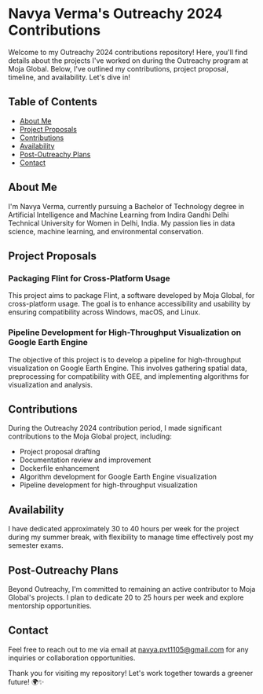 # Navya Verma's Outreachy 2024 Contributions

Welcome to my Outreachy 2024 contributions repository! Here, you'll find details about the projects I've worked on during the Outreachy program at Moja Global. Below, I've outlined my contributions, project proposal, timeline, and availability. Let's dive in!

## Table of Contents

- [About Me](#about-me)
- [Project Proposals](#project-proposals)
- [Contributions](#contributions)
- [Availability](#availability)
- [Post-Outreachy Plans](#post-outreachy-plans)
- [Contact](#contact)

## About Me

I'm Navya Verma, currently pursuing a Bachelor of Technology degree in Artificial Intelligence and Machine Learning from Indira Gandhi Delhi Technical University for Women in Delhi, India. My passion lies in data science, machine learning, and environmental conservation.

## Project Proposals

### Packaging Flint for Cross-Platform Usage

This project aims to package Flint, a software developed by Moja Global, for cross-platform usage. The goal is to enhance accessibility and usability by ensuring compatibility across Windows, macOS, and Linux.

### Pipeline Development for High-Throughput Visualization on Google Earth Engine

The objective of this project is to develop a pipeline for high-throughput visualization on Google Earth Engine. This involves gathering spatial data, preprocessing for compatibility with GEE, and implementing algorithms for visualization and analysis.

## Contributions

During the Outreachy 2024 contribution period, I made significant contributions to the Moja Global project, including:

- Project proposal drafting
- Documentation review and improvement
- Dockerfile enhancement
- Algorithm development for Google Earth Engine visualization
- Pipeline development for high-throughput visualization

## Availability

I have dedicated approximately 30 to 40 hours per week for the project during my summer break, with flexibility to manage time effectively post my semester exams. 

## Post-Outreachy Plans

Beyond Outreachy, I'm committed to remaining an active contributor to Moja Global's projects. I plan to dedicate 20 to 25 hours per week and explore mentorship opportunities.

## Contact

Feel free to reach out to me via email at navya.pvt1105@gmail.com for any inquiries or collaboration opportunities.

Thank you for visiting my repository! Let's work together towards a greener future! 🌍✨
